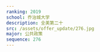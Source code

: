 ```yaml
---
ranking: 2019
school: 乔治城大学
description: 全美第二十
src: /assets/offer_update/276.jpg
major: 公共政策
sequence: 276
---
```

